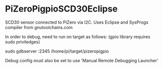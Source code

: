 # PiZeroPigpioSCD30Eclipse
SCD30 sensor connected to PiZero via I2C.  Uses Eclipse and SysProgs compiler from gnutoolchains.com

In order to debug, need to run on target as follows: (gpio library requires sudo priviledges)

sudo gdbserver :2345 /home/pi/target/pizeropigpio

Debug config must also be set to use 'Manual Remote Debugging Launcher'

